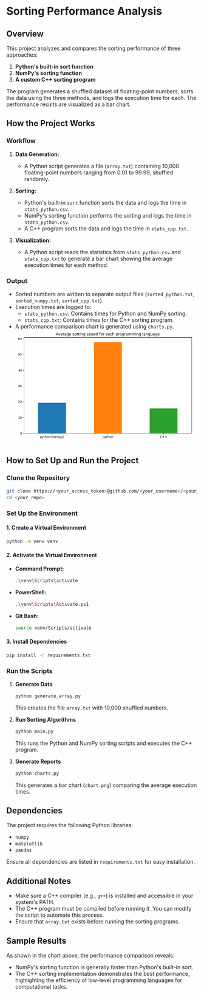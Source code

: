 # Sorting Performance Analysis

## Overview

This project analyzes and compares the sorting performance of three approaches:

1. **Python's built-in sort function**
2. **NumPy's sorting function**
3. **A custom C++ sorting program**

The program generates a shuffled dataset of floating-point numbers, sorts the data using the three methods, and logs the execution time for each. The performance results are visualized as a bar chart.



## How the Project Works

### Workflow

1. **Data Generation:**

   - A Python script generates a file (`array.txt`) containing 10,000 floating-point numbers ranging from 0.01 to 99.99, shuffled randomly.

2. **Sorting:**

   - Python's built-in `sort` function sorts the data and logs the time in `stats_python.csv`.
   - NumPy's sorting function performs the sorting and logs the time in `stats_python.csv`.
   - A C++ program sorts the data and logs the time in `stats_cpp.txt`.

3. **Visualization:**

   - A Python script reads the statistics from `stats_python.csv` and `stats_cpp.txt` to generate a bar chart showing the average execution times for each method.

### Output

- Sorted numbers are written to separate output files (`sorted_python.txt`, `sorted_numpy.txt`, `sorted_cpp.txt`).
- Execution times are logged to:
  - `stats_python.csv`: Contains times for Python and NumPy sorting.
  - `stats_cpp.txt`: Contains times for the C++ sorting program.
- A performance comparison chart is generated using `charts.py`.
![bar chart](raport.png)
## How to Set Up and Run the Project

### Clone the Repository

```bash
git clone https://<your_access_token>@github.com/<your_username>/<your_repo>.git
cd <your_repo>
```

### Set Up the Environment

#### 1. Create a Virtual Environment

```bash
python -m venv venv
```

#### 2. Activate the Virtual Environment

- **Command Prompt:**
  ```bash
  .\venv\Scripts\activate
  ```
- **PowerShell:**
  ```bash
  .\venv\Scripts\Activate.ps1
  ```
- **Git Bash:**
  ```bash
  source venv/Scripts/activate
  ```

#### 3. Install Dependencies

```bash
pip install -r requirements.txt
```

### Run the Scripts

1. **Generate Data**

   ```bash
   python generate_array.py
   ```

   This creates the file `array.txt` with 10,000 shuffled numbers.

2. **Run Sorting Algorithms**

   ```bash
   python main.py
   ```

   This runs the Python and NumPy sorting scripts and executes the C++ program.

3. **Generate Reports**

   ```bash
   python charts.py
   ```

   This generates a bar chart (`chart.png`) comparing the average execution times.

## Dependencies

The project requires the following Python libraries:

- `numpy`
- `matplotlib`
- `pandas`

Ensure all dependencies are listed in `requirements.txt` for easy installation.

## Additional Notes

- Make sure a C++ compiler (e.g., `g++`) is installed and accessible in your system's PATH.
- The C++ program must be compiled before running it. You can modify the script to automate this process.
- Ensure that `array.txt` exists before running the sorting programs.

## Sample Results

As shown in the chart above, the performance comparison reveals:

- NumPy's sorting function is generally faster than Python's built-in sort.
- The C++ sorting implementation demonstrates the best performance, highlighting the efficiency of low-level programming languages for computational tasks.

